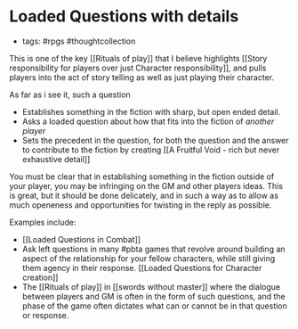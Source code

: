 # Loaded Questions with details

- tags: #rpgs #thoughtcollection 

This is one of the key [[Rituals of play]] that I believe highlights [[Story responsibility for players over just Character responsibility]], and pulls players into the act of story telling as well as just playing their character.

As far as i see it, such a question

- Establishes something in the fiction with sharp, but open ended detail. 
- Asks a loaded question about how that fits into the fiction of _another player_
- Sets the precedent in the question, for both the question and the answer to contribute to the fiction by creating [[A Fruitful Void - rich but never exhaustive detail]]

You must be clear that in establishing something in the fiction outside of your player, you may be infringing on the GM and other players ideas. This is great, but it should be done delicately, and in such a way as to allow as much openeness and opportunities for twisting in the reply as possible.

Examples include:

- [[Loaded Questions in Combat]]
- Ask left questions in many #pbta games that revolve around building an aspect of the relationship for your fellow characters, while still giving them agency in their response. [[Loaded Questions for Character creation]]
- The [[Rituals of play]] in [[swords without master]] where the dialogue between players and GM is often in the form of such questions, and the phase of the game often dictates what can or cannot be in that question or response.